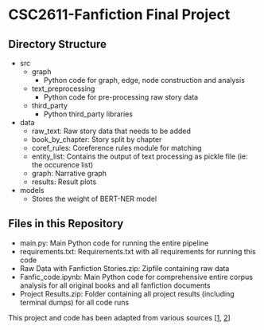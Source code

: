 # CSC2611-Fanfiction Final Project

## Directory Structure
* src
	* graph
		* Python code for graph, edge, node construction and analysis
	* text_preprocessing
		* Python code for pre-processing raw story data
	* third_party
		* Python third_party libraries
* data
	- raw_text: Raw story data that needs to be added
	- book_by_chapter: Story split by chapter
	- coref_rules: Coreference rules module for matching
	- entity_list: Contains the output of text processing as pickle file (ie: the occurence list)
	- graph: Narrative graph
	- results: Result plots
* models
	* Stores the weight of BERT-NER model

## Files in this Repository
* main.py: Main Python code for running the entire pipeline
* requirements.txt: Requirements.txt with all requirements for running this code 
* Raw Data with Fanfiction Stories.zip: Zipfile containing raw data
* Fanfic_code.ipynb: Main Python code for comprehensive entire corpus analysis for all original books and all fanfiction documents
* Project Results.zip: Folder containing all project results (including terminal dumps) for all code runs


This project and code has been adapted from various sources [[1](https://github.com/booknlp/booknlp), [2](https://github.com/dldk-gael/novel_story_building)] 
